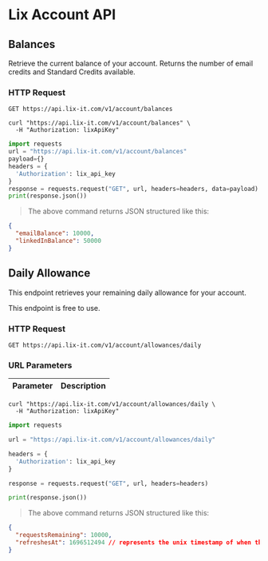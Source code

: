 # Lix Account API

## Balances

Retrieve the current balance of your account. Returns the number of email credits and Standard Credits available.

### HTTP Request

`GET https://api.lix-it.com/v1/account/balances`


```shell
curl "https://api.lix-it.com/v1/account/balances" \
  -H "Authorization: lixApiKey"
```

```python
import requests
url = "https://api.lix-it.com/v1/account/balances"
payload={}
headers = {
  'Authorization': lix_api_key
}
response = requests.request("GET", url, headers=headers, data=payload)
print(response.json())
```

> The above command returns JSON structured like this:

```json
{
  "emailBalance": 10000,
  "linkedInBalance": 50000
}
```

## Daily Allowance

This endpoint retrieves your remaining daily allowance for your account.

<aside class="notice">
This endpoint is free to use.
</aside>

### HTTP Request

`GET https://api.lix-it.com/v1/account/allowances/daily`

### URL Parameters

Parameter | Description
--------- | -----------

```shell
curl "https://api.lix-it.com/v1/account/allowances/daily \
  -H "Authorization: lixApiKey"
```

```python
import requests

url = "https://api.lix-it.com/v1/account/allowances/daily"

headers = {
  'Authorization': lix_api_key
}

response = requests.request("GET", url, headers=headers)

print(response.json())
```

> The above command returns JSON structured like this:

```json
{
  "requestsRemaining": 10000,
  "refreshesAt": 1696512494 // represents the unix timestamp of when the daily allowance will refresh
}
```
